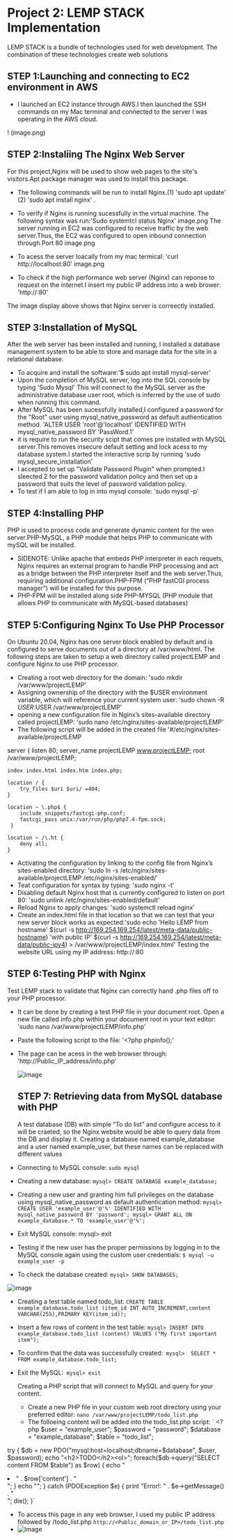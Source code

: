 # Project 2: LEMP STACK Implementation
LEMP STACK is a bundle of technologies used for web development. The combination of these technologies create web solutions

## STEP 1:Launching and connecting to EC2 environment in AWS

* I launched an EC2 instance through AWS.I then launched the SSH commands on my Mac terminal and connected to the server I was operating in the AWS cloud.

! (image.png)

## STEP 2:Instaliing The Nginx Web Server

For this project,Nginx will be used to show web pages to the site's visitors.Apt package manager was used to install this package. 
* The following commands will be run to install Nginx.(1) 'sudo apt update' (2) 'sudo apt install nginx' . 
* To verify if Nginx is running sucessfully in the virtual machine. The following syntax was run:'Sudo systemtcl status Nginx'
image.png 
The server running in EC2 was configured to receive traffic by the web server.Thus, the EC2 was configured to open inbound connection through Port 80
image.png

* To acess the server loacally from my mac termical: 'curl http://localhost:80'
image.png
* To check if the high performance web server (Nginx) can reponse to request on the internet.I insert my public IP address into a web brower: 'http://<Public-IP-Address>:80'

The image display above shows that Nginx server is correectly installed.

## STEP 3:Installation of MySQL

After the web server has been installed and running, I installed a database management system to be able to store and manage data for the site in a relational database. 
* To acquire and install the software:'$ sudo apt install mysql-server' 
* Upon the completion of MySQL server, log into the SQL console by typing 'Sudo Mysql' This will connect to the MySQL server as the administrative database user root, which is inferred by the use of sudo when running this command.
* After MySQL has been sucessfully installed,I configured a password for the "Root" user using mysql_native_password as default authentication method. 'ALTER USER 'root'@'localhost' IDENTIFIED WITH mysql_native_password BY 'PassWord.1'
 * it is require to run the security scipt that comes pre installed with MySQL server.This removes insecure default setting and lock acess to my database system.I started the interactive scrip by running 'sudo mysql_secure_installation'
 * I accepted to set up "Validate Password Plugin" when prompted.I sleected 2 for the password validation policy and then set up a password that suits the level of password validation policy.
 * To test if I am able to log in into mysql console: 'sudo mysql -p'

## STEP 4:Installing PHP

PHP is used to process code and generate dynamic content for the wen server.PHP-MySQL, a PHP module that helps PHP to communicate with mySQL will be installed.
* SIDENOTE: Unlike apache that embeds PHP interpreter in each requets, Nginx requires an external program to handle PHP processing and act as a bridge between the PHP interpreter itself and the web server.Thus, requiring additional configuration.PHP-FPM (“PHP fastCGI process manager”) will be installed for this purpose.
* PHP-FPM will be installed along side PHP-MYSQL (PHP module that allows PHP to communicate with MySQL-based databases)

## STEP 5:Configuring Nginx To Use PHP Processor

On Ubuntu 20.04, Nginx has one server block enabled by default and is configured to serve documents out of a directory at /var/www/html. The following steps are taken to setup a web directory called projectLEMP and configure Nginx to use PHP processor.
* Creating a root web directory for the domain: 'sudo mkdir /var/www/projectLEMP'
* Assigning ownership of the directory with the $USER environment variable, which will reference your current system user: 'sudo chown -R $USER:$USER /var/www/projectLEMP'
* opening a new configuration file in Nginx’s sites-available directory called projectLEMP: 'sudo nano /etc/nginx/sites-available/projectLEMP'
* The following script will be added in the created file
'#/etc/nginx/sites-available/projectLEMP

server {
    listen 80;
    server_name projectLEMP www.projectLEMP;
    root /var/www/projectLEMP;

    index index.html index.htm index.php;

    location / {
        try_files $uri $uri/ =404;
    }

    location ~ \.php$ {
        include snippets/fastcgi-php.conf;
        fastcgi_pass unix:/var/run/php/php7.4-fpm.sock;
     }

    location ~ /\.ht {
        deny all;
    }
    
* Activating the configuration by linking to the config file from Nginx’s sites-enabled directory: 'sudo ln -s /etc/nginx/sites-available/projectLEMP /etc/nginx/sites-enabled/'
* Teat configuration for syntax by typing: 'sudo nginx -t'
* Disabling default Nginx host that is currently configured to listen on port 80: 'sudo unlink /etc/nginx/sites-enabled/default'
* Reload Nginx to apply changes: 'sudo systemctl reload nginx'
* Create an index.html file in that location so that we can test that your new server block works as expected:'sudo echo 'Hello LEMP from hostname' $(curl -s http://169.254.169.254/latest/meta-data/public-hostname) 'with public IP' $(curl -s http://169.254.169.254/latest/meta-data/public-ipv4) > /var/www/projectLEMP/index.html'
Testing the website URL using my IP address: http://<Public-IP-Address>:80

## STEP 6:Testing PHP with Nginx
Test LEMP stack to  validate that Nginx can correctly hand .php files off to your PHP processor.
* It can be done by creating a test PHP file in your document root. Open a new file called info.php within your document root in your text editor: 'sudo nano /var/www/projectLEMP/info.php'
* Paste the following script to the file: 
'<?php
phpinfo();'
* The page can be acess in the web browser through: 'http://Public_IP_address/info.php'
  
  ![image](https://github.com/Mubarokahh/DevOps-Projects/assets/135038657/269ec5d0-5eb3-4f50-aa23-7929ba9f5420)

  ## STEP 7: Retrieving data from MySQL database with PHP
  A test database (DB) with simple “To do list” and configure access to it will be craeted, so the Nginx website would be able to query data from the DB and display it.
Creating a database named example_database and a user named example_user, but these names can be replaced with different values
* Connecting to MySQL console:  `sudo mysql`
* Creating a new database: `mysql> CREATE DATABASE example_database;`
* Creating a new user and granting him full privileges on the database using mysql_native_password as default authentication method: `mysql>  CREATE USER 'example_user'@'%' IDENTIFIED WITH mysql_native_password BY 'password'; mysql> GRANT ALL ON example_database.* TO 'example_user'@'%';`
* Exit MySQL console: mysql> exit
* Testing if the new user has the proper permissions by logging in to the MySQL console again using the custom user credentials: `$ mysql -u example_user -p`
* To check the database created: `mysql> SHOW DATABASES;`

![image](https://github.com/Mubarokahh/DevOps-Projects/assets/135038657/69f816cb-fdc6-4314-b7a8-725c411adfb1)

* Creating a test table named todo_list: 
`CREATE TABLE example_database.todo_list (item_id INT AUTO_INCREMENT,content VARCHAR(255),PRIMARY KEY(item_id));`
* Insert a few rows of content in the test table: `mysql> INSERT INTO example_database.todo_list (content) VALUES ("My first important item");`
* To confirm that the data was successfully created:` mysql>  SELECT * FROM example_database.todo_list;`
* Exit the MySQL:` mysql> exit`

   Creating a PHP script that will connect to MySQL and query for your content.
  * Create a new PHP file in your custom web root directory using your preferred editor: `nano /var/www/projectLEMP/todo_list.php`
  * The folloeing content will be added into the todo_list.php script:
   ` <?php
$user = "example_user";
$password = "password";
$database = "example_database";
$table = "todo_list";

try {
  $db = new PDO("mysql:host=localhost;dbname=$database", $user, $password);
  echo "<h2>TODO</h2><ol>";
  foreach($db->query("SELECT content FROM $table") as $row) {
    echo "<li>" . $row['content'] . "</li>";
  }
  echo "</ol>";
} catch (PDOException $e) {
    print "Error!: " . $e->getMessage() . "<br/>";
    die();
}`
* To access this page in any web browser, I used my public IP address followed by /todo_list.php `http://<Public_domain_or_IP>/todo_list.php`
* ![image](https://github.com/Mubarokahh/DevOps-Projects/assets/135038657/83aad96c-f1de-4ff1-9b15-deabe8666551)



